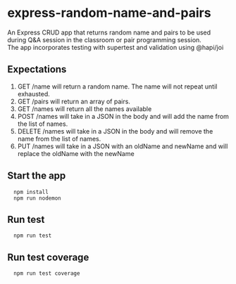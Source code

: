# express-random-name-and-pairs

An Express CRUD app that returns random name and pairs to be used during Q&A session in the classroom or pair programming session.  
The app incorporates testing with supertest and validation using @hapi/joi

## Expectations

1. GET /name will return a random name. The name will not repeat until exhausted.
2. GET /pairs will return an array of pairs.
3. GET /names will return all the names available
4. POST /names will take in a JSON in the body and will add the name from the list of names.
5. DELETE /names will take in a JSON in the body and will remove the name from the list of names.
6. PUT /names will take in a JSON with an oldName and newName and will replace the oldName with the newName

## Start the app

```
  npm install
  npm run nodemon
```

## Run test

```
  npm run test
```

## Run test coverage

```
  npm run test coverage
```
